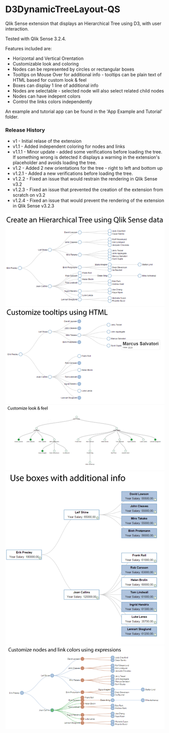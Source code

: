 # D3DynamicTreeLayout-QS
Qlik Sense extension that displays an Hierarchical Tree using D3, with user interaction.

Tested with Qlik Sense 3.2.4.

Features included are:
  * Horizontal and Vertical Orentation
  * Customizable look and coloring
  * Nodes can be represented by circles or rectangular boxes
  * Tooltips on Mouse Over for additional info - tooltips can be plain text of HTML based for custom look & feel
  * Boxes can display 1 line of additional info
  * Nodes are selectable - selected node will also select related child nodes
  * Nodes can have indepent colors
  * Control the links colors independently

An example and tutorial app can be found in the 'App Example and Tutorial' folder.

### Release History
 * v1 - Initial relase of the extension
 * v1.1 - Added independent coloring for nodes and links
 * v1.1.1 - Minor update - added some verifications before loading the tree. If something wrong is detected it
   displays a warning in the extension's placeholder and avoids loading the tree.
 * v1.2 - Added 2 new orientations for the tree - right to left and bottom up
 * v1.2.1 - Added a new verifications before loading the tree.
 * v1.2.2 - Fixed an issue that would restrain the rendering in Qlik Sense v3.2
 * v1.2.3 - Fixed an issue that prevented the creation of the extension from scratch on v3.2
 * v1.2.4 - Fixed an issue that would prevent the rendering of the extension in Qlik Sense v3.2.3


![alt text](./Screenshots%20Example/Screenshot-1.PNG?raw=true) 
![alt text](./Screenshots%20Example/Screenshot-3.png?raw=true) 
![alt text](./Screenshots%20Example/Screenshot-4.png?raw=true) 
![alt text](./Screenshots%20Example/Screenshot-5.png?raw=true) 
![alt text](./Screenshots%20Example/Screenshot-7.PNG?raw=true)
